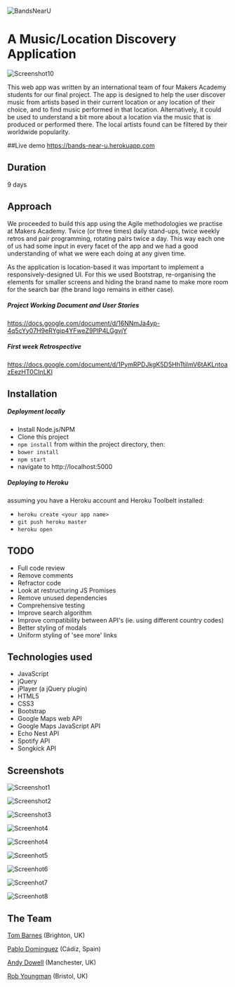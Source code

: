 ![BandsNearU](docs/screenshots/logo-small.png)
# A Music/Location Discovery Application

![Screenshot10](docs/screenshots/screenshot10.png)

This web app was written by an international team of four Makers Academy students for our final project.
The app is designed to help the user discover music from artists based in their current location or any location of their choice, and to find music performed in that location.
Alternatively, it could be used to understand a bit more about a location via the music that is produced or performed there. 
The local artists found can be filtered by their worldwide popularity. 


##Live demo
https://bands-near-u.herokuapp.com


## Duration
9 days


## Approach
We proceeded to build this app using the Agile methodologies we practise at Makers Academy. Twice (or three times) daily stand-ups, twice weekly retros and pair programming, rotating pairs twice a day. This way each one of us had some input in every facet of the app and we had a good understanding of what we were each doing at any given time.

As the application is location-based it was important to implement a responsively-designed UI. For this we used Bootstrap, re-organising the elements for smaller screens and hiding the brand name to make more room for the search bar (the brand logo remains in either case).

##### Project Working Document and User Stories
https://docs.google.com/document/d/16NNmJa4yp-4q5cYy07H9eRYgip4YFweZ9PlP4LGgvjY

##### First week Retrospective
https://docs.google.com/document/d/1PymRPDJkgK5D5HhTtilmV6tAKLntoazEezHT0CInLKI


## Installation

##### Deployment locally

* Install Node.js/NPM
* Clone this project
* ``` npm install ``` from within the project directory, then:
* ``` bower install ```
* ``` npm start ```
* navigate to http://localhost:5000

##### Deploying to Heroku 

assuming you have a Heroku account and Heroku Toolbelt installed:
* ``` heroku create <your app name> ```
* ``` git push heroku master ```
* ``` heroku open ```


## TODO

* Full code review
* Remove comments
* Refractor code
* Look at restructuring JS Promises
* Remove unused dependencies
* Comprehensive testing
* Improve search algorithm
* Improve compatibility between API's (ie. using different country codes)
* Better styling of modals
* Uniform styling of 'see more' links


## Technologies used

* JavaScript
* jQuery
* jPlayer (a jQuery plugin)
* HTML5
* CSS3
* Bootstrap
* Google Maps web API
* Google Maps JavaScript API
* Echo Nest API
* Spotify API
* Songkick API


## Screenshots

![Screenshot1](docs/screenshots/screenshot1.png)

![Screenshot2](docs/screenshots/screenshot2.png)

![Screenshot3](docs/screenshots/screenshot3.png)

![Screenhot4](docs/screenshots/screenshot4.png)

![Screenhot4](docs/screenshots/screenshot5.png)

![Screenhot5](docs/screenshots/screenshot6.png)

![Screenhot6](docs/screenshots/screenshot7.png)

![Screenhot7](docs/screenshots/screenshot8.png)

![Screenhot8](docs/screenshots/screenshot9.png)


## The Team
[Tom Barnes](https://github.com/forty9er) (Brighton, UK)

[Pablo Dominguez](https://github.com/blancopado) (Cádiz, Spain)

[Andy Dowell](https://github.com/k0zakinio) (Manchester, UK)

[Rob Youngman](https://github.com/youngmanr) (Bristol, UK)